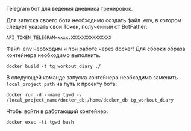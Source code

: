 Telegram бот для ведения дневника тренировок.

Для запуска своего бота необходимо создать файл .env, в котором следует указать свой Токен, полученный от BotFather:
```
API_TOKEN_TELEGRAM=xxxx:XXXXXXXXXXXXXXX
```
Файл .env необходим и при работе через docker!
Для сборки образа контейнера необходимо выполнить.
```
docker build -t tg_workout_diary ./
```
В следующей команде запуска контейнера необходимо заменить `local_project_path` на путь к проекту бота:
```
docker run -d --name tgwd -v /local_project_name/docker_db:/home/docker_db tg_workout_diary
```
Чтобы войти в работающий контейнер:

```
docker exec -ti tgwd bash
```
